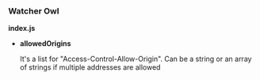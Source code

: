 ### Watcher Owl

**index.js**

- **allowedOrigins**

  It's a list for "Access-Control-Allow-Origin".
  Can be a string or an array of strings if multiple addresses are allowed

